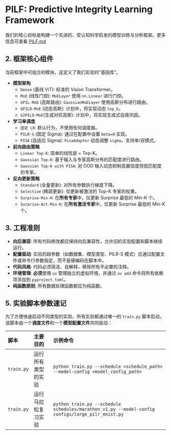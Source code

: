 # PILF: Predictive Integrity Learning Framework

我们的核心目标是构建一个先进的、受认知科学启发的模型训练与分析框架。更多信息可查看 [PILF.md](./PILF.md)

## 2. 框架核心组件

当前框架中可组合的模块，这定义了我们实验的“基因库”。

- **模型架构**
  - `Dense` (基线 ViT): 标准的 Vision Transformer。
  - `MoE` (线性门控): `MoELayer` 使用 `nn.Linear` 进行门控。
  - `GPIL-MoE` (高斯路由): `GaussianMoELayer` 使用高斯分布进行路由。
  - `GPILD-MoE` (动态高斯): 计划中，将实现动态 `top_k`。
  - `G2PILD-MoE`(生成对抗高斯): 计划中，将实现生成式自我巩固。
- **学习率调度**
  - `固定 LR`: 默认行为，不使用任何调度器。
  - `PILR-S` (固定 Sigma): 通过在配置中设置 `beta=0` 实现。
  - `PISA` (自适应 Sigma): `PisaAdaptor` 动态调整 `sigma`，支持单/双模式。
- **前向路由策略**
  - `Linear Top-K`: 简单的线性层 + Top-K。
  - `Gaussian Top-K`: 基于输入与专家高斯分布的匹配度进行路由。
  - `Gaussian Top-K with PISA`: 对 OOD 输入动态抑制高置信度但低匹配度的专家。
- **反向更新策略**
  - `Standard` (全量更新): 对所有参数执行梯度下降。
  - `Selective` (稀疏更新): 仅更新被激活的 Top-K 专家的权重。
  - `Surprise-Min-K`: 在**所有专家**中，仅更新 Surprise 最低的 Min-K 个。
  - `Surprise-Act-Min-K`: 在**所有激活专家**中，仅更新 Surprise 最低的 Min-K 个。

## 3. 工程准则

- **向后兼容**: 所有代码修改都应保持向后兼容性，允许旧的实验配置和脚本继续运行。
- **配置驱动**: 实验的超参数（如数据集、模型类型、PILR-S 模式）应通过配置文件或命令行参数指定，而不是硬编码在脚本中。
- **代码风格**: 代码必须简洁、自解释，移除所有不必要的注释。
- **环境管理**: **必须**使用 `uv` 管理独立的虚拟环境，并通过 `uv add` 命令将所有依赖项添加到 `pyproject.toml`。
- **纯函数原则**: 所有数据处理函数都应为纯函数。

## 5. 实验脚本参数速记

为了方便快速启动不同类型的实验，所有实验都通过唯一的 `train.py` 脚本启动，该脚本由一个**调度文件**和一个**模型配置文件**共同驱动：

| 脚本 | 主要目的 | 示例命令 |
| :--- | :--- | :--- |
| `train.py` | 运行所有类型的实验 | `python train.py --schedule <schedule_path> --model-config <model_config_path>` |
| `train.py` | 运行马拉松复习实验 | `python train.py --schedule schedules/marathon_v1.py --model-config configs/large_pilr_mnist.py` |
